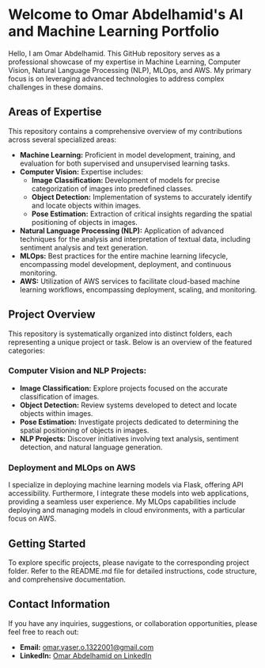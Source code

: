 <!DOCTYPE html>
<html lang="en">
<head>
  <meta charset="UTF-8">
  <meta name="viewport" content="width=device-width, initial-scale=1.0">
  <title>Omar Abdelhamid's AI and Machine Learning Portfolio</title>
</head>
<body>
  <h1>Welcome to Omar Abdelhamid's AI and Machine Learning Portfolio</h1>
  <p>Hello, I am Omar Abdelhamid. This GitHub repository serves as a professional showcase of my expertise in Machine Learning, Computer Vision, Natural Language Processing (NLP), MLOps, and AWS. My primary focus is on leveraging advanced technologies to address complex challenges in these domains.</p>

  <h2>Areas of Expertise</h2>
  <p>This repository contains a comprehensive overview of my contributions across several specialized areas:</p>
  <ul>
    <li><strong>Machine Learning:</strong> Proficient in model development, training, and evaluation for both supervised and unsupervised learning tasks.</li>
    <li><strong>Computer Vision:</strong> Expertise includes:
      <ul>
        <li><strong>Image Classification:</strong> Development of models for precise categorization of images into predefined classes.</li>
        <li><strong>Object Detection:</strong> Implementation of systems to accurately identify and locate objects within images.</li>
        <li><strong>Pose Estimation:</strong> Extraction of critical insights regarding the spatial positioning of objects in images.</li>
      </ul>
    </li>
    <li><strong>Natural Language Processing (NLP):</strong> Application of advanced techniques for the analysis and interpretation of textual data, including sentiment analysis and text generation.</li>
    <li><strong>MLOps:</strong> Best practices for the entire machine learning lifecycle, encompassing model development, deployment, and continuous monitoring.</li>
    <li><strong>AWS:</strong> Utilization of AWS services to facilitate cloud-based machine learning workflows, encompassing deployment, scaling, and monitoring.</li>
  </ul>

  <h2>Project Overview</h2>
  <p>This repository is systematically organized into distinct folders, each representing a unique project or task. Below is an overview of the featured categories:</p>
  <h3>Computer Vision and NLP Projects:</h3>
  <ul>
    <li><strong>Image Classification:</strong> Explore projects focused on the accurate classification of images.</li>
    <li><strong>Object Detection:</strong> Review systems developed to detect and locate objects within images.</li>
    <li><strong>Pose Estimation:</strong> Investigate projects dedicated to determining the spatial positioning of objects in images.</li>
    <li><strong>NLP Projects:</strong> Discover initiatives involving text analysis, sentiment detection, and natural language generation.</li>
  </ul>

  <h3>Deployment and MLOps on AWS</h3>
  <p>I specialize in deploying machine learning models via Flask, offering API accessibility. Furthermore, I integrate these models into web applications, providing a seamless user experience. My MLOps capabilities include deploying and managing models in cloud environments, with a particular focus on AWS.</p>

  <h2>Getting Started</h2>
  <p>To explore specific projects, please navigate to the corresponding project folder. Refer to the README.md file for detailed instructions, code structure, and comprehensive documentation.</p>

  <h2>Contact Information</h2>
  <p>If you have any inquiries, suggestions, or collaboration opportunities, please feel free to reach out:</p>
  <ul>
    <li><strong>Email:</strong> <a href="mailto:omar.yaser.o.1322001@gmail.com">omar.yaser.o.1322001@gmail.com</a></li>
    <li><strong>LinkedIn:</strong> <a href="https://www.linkedin.com/in/omar-abdelhamid-204b0618a/" target="_blank">Omar Abdelhamid on LinkedIn</a></li>
  </ul>
</body>
</html>
